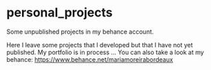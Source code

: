 # personal_projects
Some unpublished projects in my behance account.


Here I leave some projects that I developed but that I have not yet published. My portfolio is in process ...
You can also take a look at my behance: https://www.behance.net/mariamoreirabordeaux
